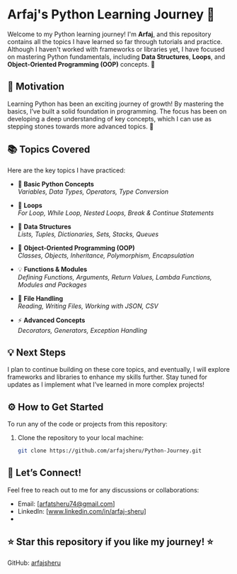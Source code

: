 # Arfaj's Python Learning Journey 🚀

Welcome to my Python learning journey! I'm **Arfaj**, and this repository contains all the topics I have learned so far through tutorials and practice. Although I haven't worked with frameworks or libraries yet, I have focused on mastering Python fundamentals, including **Data Structures**, **Loops**, and **Object-Oriented Programming (OOP)** concepts. 🌱

## 🌟 Motivation

Learning Python has been an exciting journey of growth! By mastering the basics, I’ve built a solid foundation in programming. The focus has been on developing a deep understanding of key concepts, which I can use as stepping stones towards more advanced topics. 🚀

## 📚 Topics Covered

Here are the key topics I have practiced:

- 🐍 **Basic Python Concepts**  
  *Variables, Data Types, Operators, Type Conversion*

- 🔄 **Loops**  
  *For Loop, While Loop, Nested Loops, Break & Continue Statements*

- 📂 **Data Structures**  
  *Lists, Tuples, Dictionaries, Sets, Stacks, Queues*

- 🧩 **Object-Oriented Programming (OOP)**  
  *Classes, Objects, Inheritance, Polymorphism, Encapsulation*

- 💡 **Functions & Modules**  
  *Defining Functions, Arguments, Return Values, Lambda Functions, Modules and Packages*

- 📖 **File Handling**  
  *Reading, Writing Files, Working with JSON, CSV*

- ⚡ **Advanced Concepts**  
  *Decorators, Generators, Exception Handling*

## 💡 Next Steps

I plan to continue building on these core topics, and eventually, I will explore frameworks and libraries to enhance my skills further. Stay tuned for updates as I implement what I’ve learned in more complex projects!

## ⚙️ How to Get Started

To run any of the code or projects from this repository:

1. Clone the repository to your local machine:
   ```bash
   git clone https://github.com/arfajsheru/Python-Journey.git

## 💬 Let’s Connect!

Feel free to reach out to me for any discussions or collaborations:
- Email: [arfatsheru74@gmail.com]
- LinkedIn: [www.linkedin.com/in/arfaj-sheru]
- 
## ⭐ Star this repository if you like my journey! ⭐

GitHub: [arfajsheru](https://github.com/arfajsheru)
